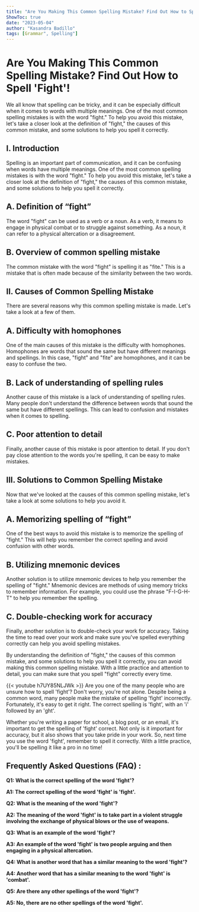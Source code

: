 ```yaml
---
title: "Are You Making This Common Spelling Mistake? Find Out How to Spell 'Fight'!"
ShowToc: true 
date: "2023-05-04"
author: "Kasandra Badillo" 
tags: [Grammar", Spelling"]
---
```

# Are You Making This Common Spelling Mistake? Find Out How to Spell 'Fight'!

We all know that spelling can be tricky, and it can be especially difficult when it comes to words with multiple meanings. One of the most common spelling mistakes is with the word "fight." To help you avoid this mistake, let's take a closer look at the definition of "fight," the causes of this common mistake, and some solutions to help you spell it correctly.

## I. Introduction

Spelling is an important part of communication, and it can be confusing when words have multiple meanings. One of the most common spelling mistakes is with the word "fight." To help you avoid this mistake, let's take a closer look at the definition of "fight," the causes of this common mistake, and some solutions to help you spell it correctly.

## A. Definition of “fight”

The word "fight" can be used as a verb or a noun. As a verb, it means to engage in physical combat or to struggle against something. As a noun, it can refer to a physical altercation or a disagreement.

## B. Overview of common spelling mistake

The common mistake with the word "fight" is spelling it as "fite." This is a mistake that is often made because of the similarity between the two words.

## II. Causes of Common Spelling Mistake

There are several reasons why this common spelling mistake is made. Let's take a look at a few of them.

## A. Difficulty with homophones

One of the main causes of this mistake is the difficulty with homophones. Homophones are words that sound the same but have different meanings and spellings. In this case, "fight" and "fite" are homophones, and it can be easy to confuse the two.

## B. Lack of understanding of spelling rules

Another cause of this mistake is a lack of understanding of spelling rules. Many people don't understand the difference between words that sound the same but have different spellings. This can lead to confusion and mistakes when it comes to spelling.

## C. Poor attention to detail

Finally, another cause of this mistake is poor attention to detail. If you don't pay close attention to the words you're spelling, it can be easy to make mistakes.

## III. Solutions to Common Spelling Mistake

Now that we've looked at the causes of this common spelling mistake, let's take a look at some solutions to help you avoid it.

## A. Memorizing spelling of “fight”

One of the best ways to avoid this mistake is to memorize the spelling of "fight." This will help you remember the correct spelling and avoid confusion with other words.

## B. Utilizing mnemonic devices

Another solution is to utilize mnemonic devices to help you remember the spelling of "fight." Mnemonic devices are methods of using memory tricks to remember information. For example, you could use the phrase "F-I-G-H-T" to help you remember the spelling.

## C. Double-checking work for accuracy

Finally, another solution is to double-check your work for accuracy. Taking the time to read over your work and make sure you've spelled everything correctly can help you avoid spelling mistakes.

By understanding the definition of "fight," the causes of this common mistake, and some solutions to help you spell it correctly, you can avoid making this common spelling mistake. With a little practice and attention to detail, you can make sure that you spell "fight" correctly every time.

{{< youtube h7UY85NLJWk >}} 
Are you one of the many people who are unsure how to spell 'fight'? Don't worry, you're not alone. Despite being a common word, many people make the mistake of spelling 'fight' incorrectly. Fortunately, it's easy to get it right. The correct spelling is 'fight', with an 'i' followed by an 'ght'. 

Whether you're writing a paper for school, a blog post, or an email, it's important to get the spelling of 'fight' correct. Not only is it important for accuracy, but it also shows that you take pride in your work. So, next time you use the word 'fight', remember to spell it correctly. With a little practice, you'll be spelling it like a pro in no time!

## Frequently Asked Questions (FAQ) :
**Q1: What is the correct spelling of the word 'fight'?**

**A1: The correct spelling of the word 'fight' is 'fight'.**

**Q2: What is the meaning of the word 'fight'?**

**A2: The meaning of the word 'fight' is to take part in a violent struggle involving the exchange of physical blows or the use of weapons.**

**Q3: What is an example of the word 'fight'?**

**A3: An example of the word 'fight' is two people arguing and then engaging in a physical altercation.**

**Q4: What is another word that has a similar meaning to the word 'fight'?**

**A4: Another word that has a similar meaning to the word 'fight' is 'combat'.**

**Q5: Are there any other spellings of the word 'fight'?**

**A5: No, there are no other spellings of the word 'fight'.**





